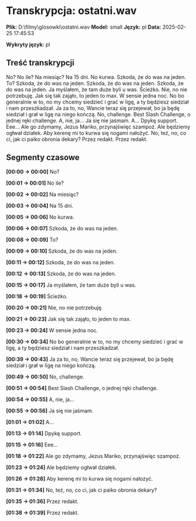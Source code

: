# Transkrypcja: ostatni.wav

**Plik:** D:\filmy\glosowki\ostatni.wav
**Model:** small
**Język:** pl
**Data:** 2025-02-25 17:45:53

**Wykryty język:** pl

## Treść transkrypcji

No? No ile? Na miesiąc? Na 15 dni. No kurwa. Szkoda, że do was na jeden. To? Szkoda, że do was na jeden. Szkoda, że do was na jeden. Szkoda, że do was na jeden. Ja myślałem, że tam duże byli u was. Ścieżko. Nie, no nie potrzebuję. Jak się tak zająło, to jeden to max. W sensie jedna noc. No bo generalnie w to, no my chcemy siedzieć i grać w ligę, a ty będziesz siedział i nam przeszkadzał. Ja za to, no, Wancie teraz się przejewał, bo ja będę siedział i grał w ligę na niego kończą. No, challenge. Best Slash Challenge, o jednej ręki challenge. A, nie, ja... Ja się nie jaśmam. A... Dpykę support. Eee... Ale go zdymamy, Jezus Mariko, przynajświęc szampoż. Ale będziemy ogłwał działek. Aby kerenę mi to kurwa się nogami nałożyć. No, też, no, co ci, jak ci paiko obronia dekary? Przez redakt. Przez redakt.

## Segmenty czasowe

**[00:00 -> 00:00]** No?

**[00:01 -> 00:01]** No ile?

**[00:02 -> 00:02]** Na miesiąc?

**[00:03 -> 00:04]** Na 15 dni.

**[00:05 -> 00:06]** No kurwa.

**[00:06 -> 00:07]** Szkoda, że do was na jeden.

**[00:08 -> 00:09]** To?

**[00:09 -> 00:10]** Szkoda, że do was na jeden.

**[00:11 -> 00:12]** Szkoda, że do was na jeden.

**[00:12 -> 00:13]** Szkoda, że do was na jeden.

**[00:15 -> 00:17]** Ja myślałem, że tam duże byli u was.

**[00:18 -> 00:19]** Ścieżko.

**[00:20 -> 00:21]** Nie, no nie potrzebuję.

**[00:21 -> 00:23]** Jak się tak zająło, to jeden to max.

**[00:23 -> 00:24]** W sensie jedna noc.

**[00:30 -> 00:34]** No bo generalnie w to, no my chcemy siedzieć i grać w ligę, a ty będziesz siedział i nam przeszkadzał.

**[00:39 -> 00:43]** Ja za to, no, Wancie teraz się przejewał, bo ja będę siedział i grał w ligę na niego kończą.

**[00:49 -> 00:50]** No, challenge.

**[00:51 -> 00:54]** Best Slash Challenge, o jednej ręki challenge.

**[00:54 -> 00:55]** A, nie, ja...

**[00:55 -> 00:56]** Ja się nie jaśmam.

**[01:01 -> 01:02]** A...

**[01:13 -> 01:14]** Dpykę support.

**[01:15 -> 01:16]** Eee...

**[01:18 -> 01:22]** Ale go zdymamy, Jezus Mariko, przynajświęc szampoż.

**[01:23 -> 01:24]** Ale będziemy ogłwał działek.

**[01:26 -> 01:28]** Aby kerenę mi to kurwa się nogami nałożyć.

**[01:31 -> 01:34]** No, też, no, co ci, jak ci paiko obronia dekary?

**[01:35 -> 01:36]** Przez redakt.

**[01:38 -> 01:39]** Przez redakt.

